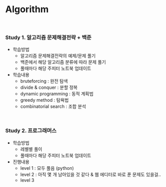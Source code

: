 # Algorithm

<br>

### Study 1. 알고리즘 문제해결전략 + 백준
- 학습방법
    * 알고리즘 문제해결전략의 예제/문제 풀기
    * 백준에서 해당 알고리즘 분류에 따라 문제 풀기
    * 풀때마다 해당 주피터 노트북 업데이트
- 학습내용
    * bruteforcing : 완전 탐색
    * divide & conquer : 분할 정복
    * dynamic programming : 동적 계획법
    * greedy method : 탐욕법
    * combinatorial search : 조합 분석

<br>

### Study 2. 프로그래머스
- 학습방법
    - 레벨별 풀이
    - 풀때마다 해당 주피터 노트북 업데이트
- 진행내용
    * level 1 : 모두 풀음 (python)
    * level 2 : 아직 몇 개 남아있을 것 같다 & 웹 에디터로 바로 푼 문제도 있을걸..
    * level 3
